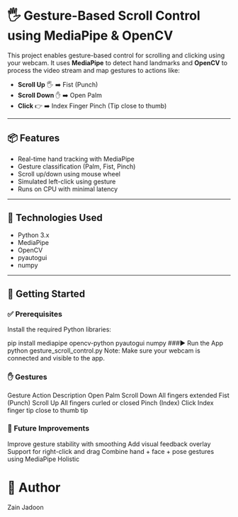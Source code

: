 # 🖐️ Gesture-Based Scroll Control using MediaPipe & OpenCV

This project enables gesture-based control for scrolling and clicking using your webcam. It uses **MediaPipe** to detect hand landmarks and **OpenCV** to process the video stream and map gestures to actions like:

- **Scroll Up** 🖐️ ➡️ Fist (Punch)
- **Scroll Down** ✋ ➡️ Open Palm
- **Click** 👉 ➡️ Index Finger Pinch (Tip close to thumb)

---

## 📦 Features

- Real-time hand tracking with MediaPipe
- Gesture classification (Palm, Fist, Pinch)
- Scroll up/down using mouse wheel
- Simulated left-click using gesture
- Runs on CPU with minimal latency

---

## 🧰 Technologies Used

- Python 3.x
- MediaPipe
- OpenCV
- pyautogui
- numpy

---

## 🚀 Getting Started

### ✅ Prerequisites

Install the required Python libraries:


pip install mediapipe opencv-python pyautogui numpy
###▶️ Run the App
python gesture_scroll_control.py
Note: Make sure your webcam is connected and visible to the app.

### ✋ Gestures

Gesture	Action	Description
Open Palm	Scroll Down	All fingers extended
Fist (Punch)	Scroll Up	All fingers curled or closed
Pinch (Index)	Click	Index finger tip close to thumb tip

### 🎯 Future Improvements
Improve gesture stability with smoothing
Add visual feedback overlay
Support for right-click and drag
Combine hand + face + pose gestures using MediaPipe Holistic

# 🙌 Author
Zain Jadoon
